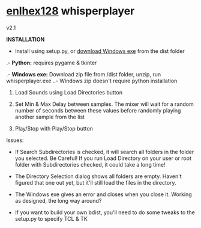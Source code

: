 [enlhex128] whisperplayer
=======================
v2.1




**INSTALLATION**
- Install using setup.py, or [download Windows exe](https://github.com/thejohnd/whisper-player/dist/exe.win32-3.6.zip) from the dist folder

.- **Python:** requires pygame & tkinter

.- **Windows exe:** Download zip file from /dist folder, unzip, run whisperplayer.exe
..- Windows zip doesn't require python installation


1. Load Sounds using Load Directories button

2. Set Min & Max Delay between samples. The mixer will wait for a random number of seconds between these values before randomly playing another sample from the list 

3. Play/Stop with Play/Stop button
  

Issues:  
- If Search Subdirectories is checked, it will search all folders in the folder you selected. Be Careful! If you run Load Directory on your user or root folder with Subdirectories checked, it could take a long time!

- The Directory Selection dialog shows all folders are empty. Haven't figured that one out yet, but it'll still load the files in the directory.

- The Windows exe gives an error and closes when you close it. Working as designed, the long way around?

- If you want to build your own bdist, you'll need to do some tweaks to the setup.py to specify TCL & TK

[enlhex128]: https://i.imgur.com/Wkz5R31.png